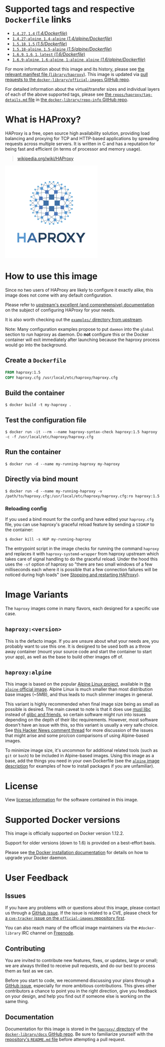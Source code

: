 # Supported tags and respective `Dockerfile` links

-	[`1.4.27`, `1.4` (*1.4/Dockerfile*)](https://github.com/docker-library/haproxy/blob/a11db1597f9be5365028673df4d05b2ea854b3ed/1.4/Dockerfile)
-	[`1.4.27-alpine`, `1.4-alpine` (*1.4/alpine/Dockerfile*)](https://github.com/docker-library/haproxy/blob/667427cf0ac38b7ff7d9fcbd29493b54adf9d53d/1.4/alpine/Dockerfile)
-	[`1.5.18`, `1.5` (*1.5/Dockerfile*)](https://github.com/docker-library/haproxy/blob/e128fc85947f0de7213185c9f948150e39cbc766/1.5/Dockerfile)
-	[`1.5.18-alpine`, `1.5-alpine` (*1.5/alpine/Dockerfile*)](https://github.com/docker-library/haproxy/blob/667427cf0ac38b7ff7d9fcbd29493b54adf9d53d/1.5/alpine/Dockerfile)
-	[`1.6.9`, `1.6`, `1`, `latest` (*1.6/Dockerfile*)](https://github.com/docker-library/haproxy/blob/24fd0637e58d931e99ae6717b3e13bb389985fa1/1.6/Dockerfile)
-	[`1.6.9-alpine`, `1.6-alpine`, `1-alpine`, `alpine` (*1.6/alpine/Dockerfile*)](https://github.com/docker-library/haproxy/blob/24fd0637e58d931e99ae6717b3e13bb389985fa1/1.6/alpine/Dockerfile)

For more information about this image and its history, please see [the relevant manifest file (`library/haproxy`)](https://github.com/docker-library/official-images/blob/master/library/haproxy). This image is updated via [pull requests to the `docker-library/official-images` GitHub repo](https://github.com/docker-library/official-images/pulls?q=label%3Alibrary%2Fhaproxy).

For detailed information about the virtual/transfer sizes and individual layers of each of the above supported tags, please see [the `repos/haproxy/tag-details.md` file](https://github.com/docker-library/repo-info/blob/master/repos/haproxy/tag-details.md) in [the `docker-library/repo-info` GitHub repo](https://github.com/docker-library/repo-info).

# What is HAProxy?

HAProxy is a free, open source high availability solution, providing load balancing and proxying for TCP and HTTP-based applications by spreading requests across multiple servers. It is written in C and has a reputation for being fast and efficient (in terms of processor and memory usage).

> [wikipedia.org/wiki/HAProxy](https://en.wikipedia.org/wiki/HAProxy)

![logo](https://raw.githubusercontent.com/docker-library/docs/566c944ca5eb9d1947c8a2e8821f8de2b0fc144c/haproxy/logo.png)

# How to use this image

Since no two users of HAProxy are likely to configure it exactly alike, this image does not come with any default configuration.

Please refer to [upstream's excellent (and comprehensive) documentation](https://cbonte.github.io/haproxy-dconv/) on the subject of configuring HAProxy for your needs.

It is also worth checking out the [`examples/` directory from upstream](http://www.haproxy.org/git?p=haproxy-1.5.git;a=tree;f=examples).

Note: Many configuration examples propose to put `daemon` into the `global` section to run haproxy as daemon. Do **not** configure this or the Docker container will exit immediately after launching because the haproxy process would go into the background.

## Create a `Dockerfile`

```dockerfile
FROM haproxy:1.5
COPY haproxy.cfg /usr/local/etc/haproxy/haproxy.cfg
```

## Build the container

```console
$ docker build -t my-haproxy .
```

## Test the configuration file

```console
$ docker run -it --rm --name haproxy-syntax-check haproxy:1.5 haproxy -c -f /usr/local/etc/haproxy/haproxy.cfg
```

## Run the container

```console
$ docker run -d --name my-running-haproxy my-haproxy
```

## Directly via bind mount

```console
$ docker run -d --name my-running-haproxy -v /path/to/haproxy.cfg:/usr/local/etc/haproxy/haproxy.cfg:ro haproxy:1.5
```

### Reloading config

If you used a bind mount for the config and have edited your `haproxy.cfg` file, you can use haproxy's graceful reload feature by sending a `SIGHUP` to the container:

```console
$ docker kill -s HUP my-running-haproxy
```

The entrypoint script in the image checks for running the command `haproxy` and replaces it with `haproxy-systemd-wrapper` from haproxy upstream which takes care of signal handling to do the graceful reload. Under the hood this uses the `-sf` option of haproxy so "there are two small windows of a few milliseconds each where it is possible that a few connection failures will be noticed during high loads" (see [Stopping and restarting HAProxy](http://www.haproxy.org/download/1.6/doc/management.txt)).

# Image Variants

The `haproxy` images come in many flavors, each designed for a specific use case.

## `haproxy:<version>`

This is the defacto image. If you are unsure about what your needs are, you probably want to use this one. It is designed to be used both as a throw away container (mount your source code and start the container to start your app), as well as the base to build other images off of.

## `haproxy:alpine`

This image is based on the popular [Alpine Linux project](http://alpinelinux.org), available in [the `alpine` official image](https://hub.docker.com/_/alpine). Alpine Linux is much smaller than most distribution base images (~5MB), and thus leads to much slimmer images in general.

This variant is highly recommended when final image size being as small as possible is desired. The main caveat to note is that it does use [musl libc](http://www.musl-libc.org) instead of [glibc and friends](http://www.etalabs.net/compare_libcs.html), so certain software might run into issues depending on the depth of their libc requirements. However, most software doesn't have an issue with this, so this variant is usually a very safe choice. See [this Hacker News comment thread](https://news.ycombinator.com/item?id=10782897) for more discussion of the issues that might arise and some pro/con comparisons of using Alpine-based images.

To minimize image size, it's uncommon for additional related tools (such as `git` or `bash`) to be included in Alpine-based images. Using this image as a base, add the things you need in your own Dockerfile (see the [`alpine` image description](https://hub.docker.com/_/alpine/) for examples of how to install packages if you are unfamiliar).

# License

View [license information](http://www.haproxy.org/download/1.5/doc/LICENSE) for the software contained in this image.

# Supported Docker versions

This image is officially supported on Docker version 1.12.2.

Support for older versions (down to 1.6) is provided on a best-effort basis.

Please see [the Docker installation documentation](https://docs.docker.com/installation/) for details on how to upgrade your Docker daemon.

# User Feedback

## Issues

If you have any problems with or questions about this image, please contact us through a [GitHub issue](https://github.com/docker-library/haproxy/issues). If the issue is related to a CVE, please check for [a `cve-tracker` issue on the `official-images` repository first](https://github.com/docker-library/official-images/issues?q=label%3Acve-tracker).

You can also reach many of the official image maintainers via the `#docker-library` IRC channel on [Freenode](https://freenode.net).

## Contributing

You are invited to contribute new features, fixes, or updates, large or small; we are always thrilled to receive pull requests, and do our best to process them as fast as we can.

Before you start to code, we recommend discussing your plans through a [GitHub issue](https://github.com/docker-library/haproxy/issues), especially for more ambitious contributions. This gives other contributors a chance to point you in the right direction, give you feedback on your design, and help you find out if someone else is working on the same thing.

## Documentation

Documentation for this image is stored in the [`haproxy/` directory](https://github.com/docker-library/docs/tree/master/haproxy) of the [`docker-library/docs` GitHub repo](https://github.com/docker-library/docs). Be sure to familiarize yourself with the [repository's `README.md` file](https://github.com/docker-library/docs/blob/master/README.md) before attempting a pull request.
